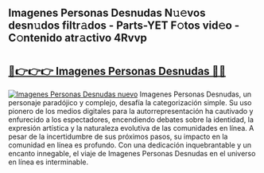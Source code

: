 ## Imagenes Personas Desnudas N𝚞𝚎vos desn𝚞dos filtr𝚊dos - Parts-YET F𝚘tos vid𝚎o - C𝚘ntenido atr𝚊ctivo 4Rvvp

# <h2><a href="http://mbbxe2.tromn.icu/?c=Imagenes+Personas+Desnudas">🔗👉👉👉 Imagenes Personas Desnudas 🔗🔗</a></h2>

[![Imagenes Personas Desnudas nuevo](https://i.imgur.com/pEAQMta.gif)](http://mbbxe2.tromn.icu/?c=Imagenes+Personas+Desnudas)
Imagenes Personas Desnudas, un personaje paradójico y complejo, desafía la categorización simple. Su uso pionero de los medios digitales para la autorrepresentación ha cautivado y enfurecido a los espectadores, encendiendo debates sobre la identidad, la expresión artística y la naturaleza evolutiva de las comunidades en línea. A pesar de la incertidumbre de sus próximos pasos, su impacto en la comunidad en línea es profundo. Con una dedicación inquebrantable y un encanto innegable, el viaje de Imagenes Personas Desnudas en el universo en línea es interminable.
